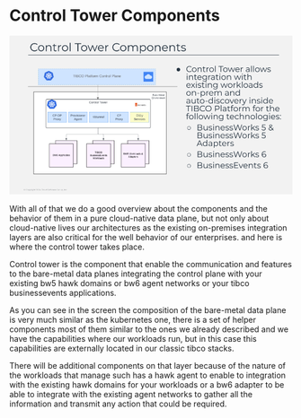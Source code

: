 # Control Tower Components

![Control Tower Components](image/slide29.png)

With all of that we do a good overview about the components and the behavior of them in a pure cloud-native data plane, but not only about cloud-native lives our architectures as the existing on-premises integration layers are also critical for the well behavior of our enterprises. and here is where the control tower takes place. 

Control tower is the component that enable the communication and features to the bare-metal data planes integrating the control plane with your existing bw5 hawk domains or bw6 agent networks or your tibco businessevents applications. 

As you can see in the  screen the composition of the bare-metal data plane is very much similar as the kubernetes one, there is a set of helper components most of them similar to the ones we already described and we have the capabilities where our workloads run, but in this case this capabilities are externally located in our classic tibco stacks.

There will be additional components on that layer because of the nature of the workloads that manage such has a hawk agent to enable to integration with the existing hawk domains for your workloads or a bw6 adapter to be able to integrate with the existing agent networks to gather all the information and transmit any action that could be required.

